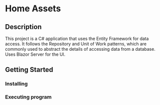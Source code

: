 # Home Assets

## Description

This project is a C# application that uses the Entity Framework for data access. It follows the Repository and Unit of Work patterns, which are commonly used to abstract the details of accessing data from a database.
Uses Blazor Server for the UI.

## Getting Started

### Installing


### Executing program



